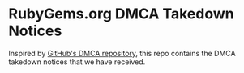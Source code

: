 # RubyGems.org DMCA Takedown Notices

Inspired by [GitHub's DMCA repository](https://github.com/github/dmca), this repo contains the DMCA takedown notices that we have received.
